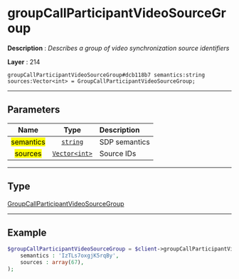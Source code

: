 # groupCallParticipantVideoSourceGroup

**Description** : *Describes a group of video synchronization source identifiers*

**Layer** : 214

```tl
groupCallParticipantVideoSourceGroup#dcb118b7 semantics:string sources:Vector<int> = GroupCallParticipantVideoSourceGroup;
```

---

## Parameters

| Name | Type | Description |
| :---: | :---: | :--- |
| <mark>semantics</mark> | [`string`](type/string) | SDP semantics |
| <mark>sources</mark> | [`Vector<int>`](type/int) | Source IDs |

---

## Type

[GroupCallParticipantVideoSourceGroup](type/GroupCallParticipantVideoSourceGroup)

---

## Example

```php
$groupCallParticipantVideoSourceGroup = $client->groupCallParticipantVideoSourceGroup(
	semantics : 'IzTLs7oxgjK5rqBy',
	sources : array(67),
);
```